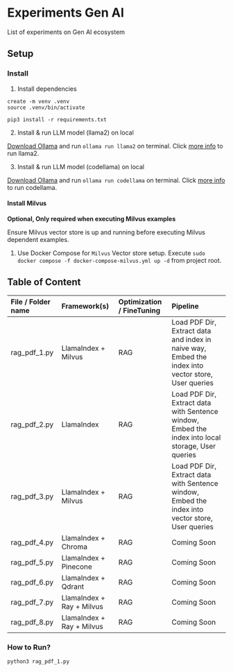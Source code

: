 # Experiments Gen AI

List of experiments on Gen AI ecosystem

## Setup

### Install

1. Install dependencies

```console
create -m venv .venv
source .venv/bin/activate

pip3 install -r requirements.txt
```

2. Install & run LLM model (llama2) on local

[Download Ollama](https://ollama.com/) and run `ollama run llama2` on terminal. Click [more info](https://ollama.com/library/llama2) to run llama2.

3. Install & run LLM model (codellama) on local

[Download Ollama](https://ollama.com/) and run `ollama run codellama` on terminal. Click [more info](https://ollama.com/library/codellama) to run codellama.

#### Install Milvus

**Optional, Only required when executing Milvus examples**

Ensure Milvus vector store is up and running before executing Milvus dependent examples.

1. Use Docker Compose for `Milvus` Vector store setup. Execute `sudo docker compose -f docker-compose-milvus.yml up -d` from project root.

## Table of Content

| File / Folder name | Framework(s) | Optimization / FineTuning | Pipeline |
|:---|:---|:---|:---|
| rag_pdf_1.py | LlamaIndex + Milvus | RAG | Load PDF Dir, Extract data and index in naive way, Embed the index into vector store, User queries |
| rag_pdf_2.py | LlamaIndex | RAG | Load PDF Dir, Extract data with Sentence window, Embed the index into local storage, User queries |
| rag_pdf_3.py | LlamaIndex + Milvus | RAG | Load PDF Dir, Extract data with Sentence window, Embed the index into vector store, User queries |
| rag_pdf_4.py | LlamaIndex + Chroma | RAG | Coming Soon |
| rag_pdf_5.py | LlamaIndex + Pinecone | RAG | Coming Soon |
| rag_pdf_6.py | LlamaIndex + Qdrant | RAG | Coming Soon |
| rag_pdf_7.py | LlamaIndex + Ray + Milvus | RAG | Coming Soon |
| rag_pdf_8.py | LlamaIndex + Ray + Milvus | RAG | Coming Soon |

### How to Run?

```console
python3 rag_pdf_1.py
```
